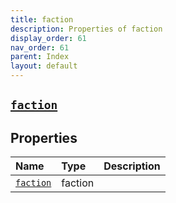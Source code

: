 ```yaml
---
title: faction
description: Properties of faction
display_order: 61
nav_order: 61
parent: Index
layout: default
---
```


##  [`faction`](./faction.html) 
## Properties
| Name | Type | Description |
|:-----|:-----|:------------|
| [`faction`](./faction.html) | faction |  |


